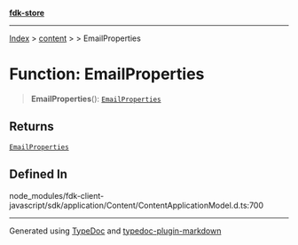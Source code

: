 [**fdk-store**](../../../README.md)
***

[Index](../../../API.md) > [content](../../README.md) > [<internal>](../README.md) > EmailProperties

# Function: EmailProperties

> **EmailProperties**(): [`EmailProperties`](../type-aliases/type-alias.EmailProperties.md)

## Returns

[`EmailProperties`](../type-aliases/type-alias.EmailProperties.md)

## Defined In

node\_modules/fdk-client-javascript/sdk/application/Content/ContentApplicationModel.d.ts:700

***
Generated using [TypeDoc](https://typedoc.org/) and [typedoc-plugin-markdown](https://www.npmjs.com/package/typedoc-plugin-markdown)
